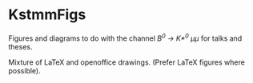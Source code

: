 KstmmFigs
=========

Figures and diagrams to do with the channel *B<sup>0</sup> &rightarrow; K&ast;<sup>0</sup> &mu;&mu;* for talks and theses.

Mixture of LaTeX and openoffice drawings.
(Prefer LaTeX figures where possible).
